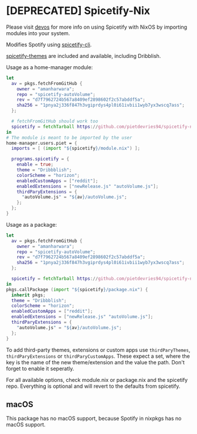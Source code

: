 # [DEPRECATED] Spicetify-Nix
Please visit [devos](https://github.com/divnix/devos) for more info on using Spicetify with NixOS 
by importing modules into your system.

Modifies Spotify using [spicetify-cli](https://github.com/khanhas/spicetify-cli).

[spicetify-themes](https://github.com/morpheusthewhite/spicetify-themes) are included and available, including Dribblish.

Usage as a home-manager module:
```nix
let
  av = pkgs.fetchFromGitHub {
    owner = "amanharwara";
    repo = "spicetify-autoVolume";
    rev = "d7f7962724b567a8409ef2898602f2c57abddf5a";
    sha256 = "1pnya2j336f847h3vgiprdys4pl0i61ivbii1wyb7yx3wscq7ass";
  };

  # fetchFromGitHub should work too
  spicetify = fetchTarball https://github.com/pietdevries94/spicetify-nix/archive/master.tar.gz;
in
# The module is meant to be imported by the user
home-manager.users.piet = {
  imports = [ (import "${spicetify}/module.nix") ];

  programs.spicetify = {
    enable = true;
    theme = "Dribbblish";
    colorScheme = "horizon";
    enabledCustomApps = ["reddit"];
    enabledExtensions = ["newRelease.js" "autoVolume.js"];
    thirdParyExtensions = {
      "autoVolume.js" = "${av}/autoVolume.js";
    };
  };
}
```

Usage as a package:
```nix
let
  av = pkgs.fetchFromGitHub {
    owner = "amanharwara";
    repo = "spicetify-autoVolume";
    rev = "d7f7962724b567a8409ef2898602f2c57abddf5a";
    sha256 = "1pnya2j336f847h3vgiprdys4pl0i61ivbii1wyb7yx3wscq7ass";
  };

  spicetify = fetchTarball https://github.com/pietdevries94/spicetify-nix/archive/master.tar.gz;
in
pkgs.callPackage (import "${spicetify}/package.nix") {
  inherit pkgs;
  theme = "Dribbblish";
  colorScheme = "horizon";
  enabledCustomApps = ["reddit"];
  enabledExtensions = ["newRelease.js" "autoVolume.js"];
  thirdParyExtensions = {
    "autoVolume.js" = "${av}/autoVolume.js";
  };
}
```

To add third-party themes, extensions or custom apps use `thirdParyThemes`, `thirdParyExtensions` or `thirdParyCustomApps`. These expect a set, where the key is the name of the new theme/extension and the value the path. Don't forget to enable it seperatly.

For all available options, check module.nix or package.nix and the spicetify repo. Everything is optional and will revert to the defaults from spicetify.

## macOS
This package has no macOS support, because Spotify in nixpkgs has no macOS support.
